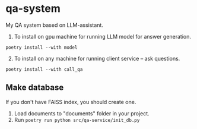 # qa-system

My QA system based on LLM-assistant.

1. To install on gpu machine for running LLM model for answer generation.

```
poetry install --with model

```

2. To install on any machine for running client service – ask questions.

```
poetry install --with call_qa

```


## Make database

If you don't have FAISS index, you should create one.

1. Load documents to "documents" folder in your project.
2. Run `poetry run python src/qa-service/init_db.py`
